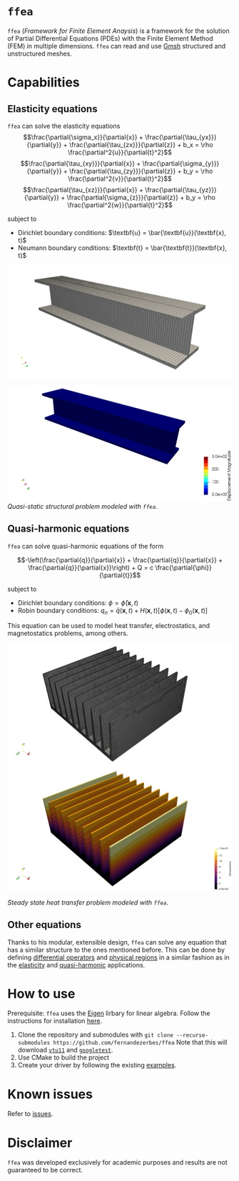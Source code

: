 # `ffea`
`ffea` (_Framework for Finite Element Anaysis_) is a framework for the solution of Partial Differential Equations (PDEs) with the Finite Element Method (FEM) in multiple dimensions.
`ffea` can read and use [Gmsh](https://gmsh.info/) structured and unstructured meshes.

# Capabilities
## Elasticity equations
`ffea` can solve the elasticity equations
$$\frac{\partial{\sigma_x}}{\partial{x}} + \frac{\partial{\tau_{yx}}}{\partial{y}} + \frac{\partial{\tau_{zx}}}{\partial{z}} + b_x = \rho \frac{\partial^2{u}}{\partial{t}^2}$$
$$\frac{\partial{\tau_{xy}}}{\partial{x}} + \frac{\partial{\sigma_{y}}}{\partial{y}} + \frac{\partial{\tau_{zy}}}{\partial{z}} + b_y = \rho \frac{\partial^2{v}}{\partial{t}^2}$$
$$\frac{\partial{\tau_{xz}}}{\partial{x}} + \frac{\partial{\tau_{yz}}}{\partial{y}} + \frac{\partial{\sigma_{z}}}{\partial{z}} + b_y = \rho \frac{\partial^2{w}}{\partial{t}^2}$$

subject to
- Dirichlet boundary conditions: $\textbf{u} = \bar{\textbf{u}}(\textbf{x}, t)$
- Neumann boundary conditions: $\textbf{t} = \bar{\textbf{t}}(\textbf{x}, t)$

![cantilever_beam_mesh](https://github.com/fernandezerbes/ffea/blob/main/resources/ipb200_mesh.png)

![cantilever_beam](https://github.com/fernandezerbes/ffea/blob/main/resources/ipb200_displacements.gif)
_Quasi-static structural problem modeled with `ffea`_.

## Quasi-harmonic equations
`ffea` can solve quasi-harmonic equations of the form

$$-\left(\frac{\partial{q}}{\partial{x}} + \frac{\partial{q}}{\partial{x}} + \frac{\partial{q}}{\partial{x}}\right) + Q = c \frac{\partial{\phi}}{\partial{t}}$$

subject to
- Dirichlet boundary conditions: $\phi = \bar{\phi}(\textbf{x}, t)$
- Robin boundary conditions: $q_n = \bar{q}(\textbf{x}, t) + H(\textbf{x}, t) [\phi(\textbf{x}, t) - \phi_0(\textbf{x}, t)]$

This equation can be used to model heat transfer, electrostatics, and magnetostatics problems, among others.

![heat_sink_mesh](https://github.com/fernandezerbes/ffea/blob/main/resources/heat_sink_mesh.png)
![heat_sink](https://github.com/fernandezerbes/ffea/blob/main/resources/heat_sink.png)

_Steady state heat transfer problem modeled with `ffea`_.

## Other equations
Thanks to his modular, extensible design, `ffea` can solve any equation that has a similar structure to the ones mentioned before.
This can be done by defining [differential operators](https://github.com/fernandezerbes/ffea/blob/main/framework/inc/model/operator.h)
and [physical regions](https://github.com/fernandezerbes/ffea/blob/main/framework/inc/model/physical_region.h) in a similar fashion as
in the [elasticity](https://github.com/fernandezerbes/ffea/tree/main/applications/elasticity)
and [quasi-harmonic](https://github.com/fernandezerbes/ffea/tree/main/applications/quasi_harmonic) applications.

# How to use
Prerequisite: `ffea` uses the [Eigen](https://eigen.tuxfamily.org/index.php?title=Main_Page) lirbary for linear algebra. Follow the instructions for installation [here](https://eigen.tuxfamily.org/dox/GettingStarted.html).
1. Clone the repository and submodules with `git clone --recurse-submodules https://github.com/fernandezerbes/ffea`
Note that this will download [`vtu11`](https://github.com/phmkopp/vtu11) and [`googletest`](https://github.com/google/googletest).
2. Use CMake to build the project
3. Create your driver by following the existing [examples](https://github.com/fernandezerbes/ffea/tree/main/examples).

# Known issues
Refer to [issues](https://github.com/fernandezerbes/ffea/issues).

# Disclaimer
`ffea` was developed exclusively for academic purposes and results are not guaranteed to be correct.
